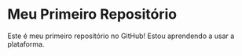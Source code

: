 # Meu Primeiro Repositório

Este é meu primeiro repositório no GitHub! Estou aprendendo a usar a plataforma.
